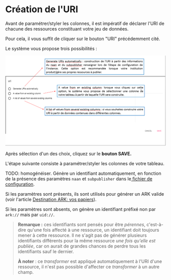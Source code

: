 # Création de l'URI

Avant de paramétrer/styler les colonnes, il est impératif de déclarer l'URI de chacune des ressources constituant votre jeu de données.

Pour cela, il vous suffit de cliquer sur le bouton "URI" précédemment cité.

Le système vous propose trois possibilités :

![](/assets/creation.png)

Après sélection d'un des choix, cliquez sur le **bouton SAVE.**

L'étape suivante consiste à paramétrer/styler les colonnes de votre tableau.

TODO: homogénéiser. Génère un identifiant automatiquement, en fonction de la présence des paramètres `naan` et `subpublisher` dans le[ fichier de configuration](/Configuration/README.md).

Si les paramètres sont présents, ils sont utilisés pour générer un ARK valide \(voir l'article [Destination ARK: vos papiers](http://lodex.inist.fr/2016/09/destinationn-ark-papier/)\).

Si les paramètres sont absents, on génère un identifiant préfixé non par `ark://` mais par `uid://`.

> **Remarque :** ces identifiants sont pensés pour être _pérennes_, c'est-à-dire qu'une fois affecté à une ressource, un identifiant doit toujours mener à cette ressource. Il ne s'agit pas de générer plusieurs identifiants différents pour la même ressource _une fois qu'elle est publiée_, car on aurait de grandes chances de perdre tous les identifiants sauf le dernier.
>
> **À noter** : ce _transformer_ est appliqué automatiquement à l'URI d'une ressource, il n'est pas possible d'affecter ce _transformer_ à un autre champ.



